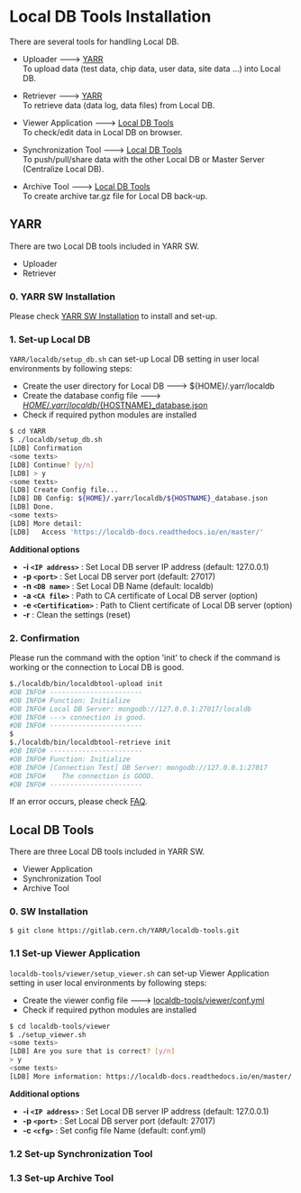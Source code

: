 # Local DB Tools Installation

There are several tools for handling Local DB.

* Uploader ---> [YARR](#yarr)<br>
    To upload data (test data, chip data, user data, site data ...) into Local DB.

* Retriever ---> [YARR](#yarr)<br>
    To retrieve data (data log, data files) from Local DB.

* Viewer Application ---> [Local DB Tools](#local-db-tools)<br>
    To check/edit data in Local DB on browser.

* Synchronization Tool ---> [Local DB Tools](#local-db-tools)<br>
    To push/pull/share data with the other Local DB or Master Server (Centralize Local DB).

* Archive Tool ---> [Local DB Tools](#local-db-tools)<br>
    To create archive tar.gz file for Local DB back-up.

## YARR

There are two Local DB tools included in YARR SW.

* Uploader
* Retriever 

### 0. YARR SW Installation

Please check [YARR SW Installation](https://yarr.readthedocs.io/en/latest/install/) to install and set-up. <br>

### 1. Set-up Local DB

`YARR/localdb/setup_db.sh` can set-up Local DB setting in user local environments by following steps:

* Create the user directory for Local DB ---> ${HOME}/.yarr/localdb
* Create the database config file ---> [${HOME}/.yarr/localdb/${HOSTNAME}_database.json](config.md)
* Check if required python modules are installed

```bash
$ cd YARR
$ ./localdb/setup_db.sh
[LDB] Confirmation
<some texts>
[LDB] Continue? [y/n]
[LDB] > y
<some texts>
[LDB] Create Config file...
[LDB] DB Config: ${HOME}/.yarr/localdb/${HOSTNAME}_database.json
[LDB] Done.
<some texts>
[LDB] More detail:
[LDB]   Access 'https://localdb-docs.readthedocs.io/en/master/'
```

**Additional options**

- **-i ``<IP address>``** : Set Local DB server IP address (default: 127.0.0.1) 
- **-p ``<port>``** : Set Local DB server port (default: 27017)
- **-n ``<DB name>``** : Set Local DB Name (default: localdb)
- **-a ``<CA file>``** : Path to CA certificate of Local DB server (option)
- **-e ``<Certification>``** : Path to Client certificate of Local DB server (option)
- **-r** : Clean the settings (reset)

### 2. Confirmation

Please run the command with the option 'init' to check if the command is working or the connection to Local DB is good.

```bash
$./localdb/bin/localdbtool-upload init
#DB INFO# -----------------------
#DB INFO# Function: Initialize
#DB INFO# Local DB Server: mongodb://127.0.0.1:27017/localdb
#DB INFO# ---> connection is good.
#DB INFO# -----------------------
$
$./localdb/bin/localdbtool-retrieve init
#DB INFO# -----------------------
#DB INFO# Function: Initialize
#DB INFO# [Connection Test] DB Server: mongodb://127.0.0.1:27017
#DB INFO#    The connection is GOOD.
#DB INFO# -----------------------
```

If an error occurs, please check [FAQ]().

## Local DB Tools

There are three Local DB tools included in YARR SW.

* Viewer Application
* Synchronization Tool
* Archive Tool

### 0. SW Installation

```bash
$ git clone https://gitlab.cern.ch/YARR/localdb-tools.git
```

### 1.1 Set-up Viewer Application

`localdb-tools/viewer/setup_viewer.sh` can set-up Viewer Application setting in user local environments by following steps:

* Create the viewer config file ---> [localdb-tools/viewer/conf.yml](config.md)
* Check if required python modules are installed

```bash
$ cd localdb-tools/viewer
$ ./setup_viewer.sh
<some texts>
[LDB] Are you sure that is correct? [y/n]
> y
<some texts>
[LDB] More information: https://localdb-docs.readthedocs.io/en/master/
```

**Additional options**

- **-i ``<IP address>``** : Set Local DB server IP address (default: 127.0.0.1) 
- **-p ``<port>``** : Set Local DB server port (default: 27017)
- **-c ``<cfg>``** : Set config file Name (default: conf.yml)

### 1.2 Set-up Synchronization Tool

### 1.3 Set-up Archive Tool

